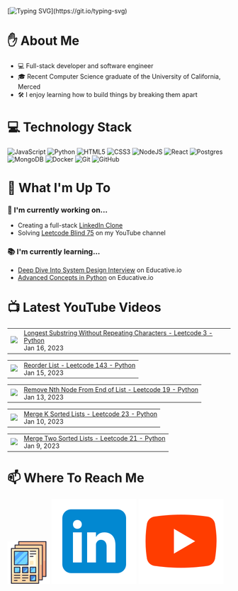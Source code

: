 [![Typing SVG](https://readme-typing-svg.herokuapp.com?font=Fira+Code&pause=1000&color=16C300&width=435&lines=%F0%9F%91%8B+Hi+there!+I'm+Ryo.)](https://git.io/typing-svg)

# :raised_hand: About Me
* 💻 Full-stack developer and software engineer
* 🎓 Recent Computer Science graduate of the University of California, Merced
* 🛠️ I enjoy learning how to build things by breaking them apart

# 💻 Technology Stack
![JavaScript](https://img.shields.io/badge/javascript-%23323330.svg?style=for-the-badge&logo=javascript&logoColor=%23F7DF1E)
![Python](https://img.shields.io/badge/python-3670A0?style=for-the-badge&logo=python&logoColor=ffdd54)
![HTML5](https://img.shields.io/badge/html5-%23E34F26.svg?style=for-the-badge&logo=html5&logoColor=white)
![CSS3](https://img.shields.io/badge/css3-%231572B6.svg?style=for-the-badge&logo=css3&logoColor=white)
![NodeJS](https://img.shields.io/badge/node.js-6DA55F?style=for-the-badge&logo=node.js&logoColor=white)
![React](https://img.shields.io/badge/react-%2320232a.svg?style=for-the-badge&logo=react&logoColor=%2361DAFB)
![Postgres](https://img.shields.io/badge/postgres-%23316192.svg?style=for-the-badge&logo=postgresql&logoColor=white)
![MongoDB](https://img.shields.io/badge/MongoDB-%234ea94b.svg?style=for-the-badge&logo=mongodb&logoColor=white)
![Docker](https://img.shields.io/badge/docker-%230db7ed.svg?style=for-the-badge&logo=docker&logoColor=white)
![Git](https://img.shields.io/badge/git-%23F05033.svg?style=for-the-badge&logo=git&logoColor=white)
![GitHub](https://img.shields.io/badge/github-%23121011.svg?style=for-the-badge&logo=github&logoColor=white)

# :telescope: What I'm Up To
### :wrench: I'm currently working on...
* Creating a full-stack <a href="https://github.com/ryowright/LinkedIn-Clone" target="_blank" rel="noopener noreferrer">LinkedIn Clone</a>
* Solving <a href="https://www.youtube.com/playlist?list=PLON94Wn6Xl0EbvchLmiifLGOiQ2TP0dcr" target="_blank" rel="noopener noreferrer">Leetcode Blind 75</a> on my YouTube channel
### :books: I'm currently learning...
* <a href="https://www.educative.io/path/deep-dive-into-system-design-interview" target="_blank" rel="noopener noreferrer">Deep Dive Into System Design Interview</a> on Educative.io
* <a href="https://www.educative.io/module/advanced-concepts-in-python" target="_blank" rel="noopener noreferrer">Advanced Concepts in Python</a> on Educative.io

# 📺 Latest YouTube Videos
<!-- BLOG-POST-LIST:START --><table><tr><td><a href="https://www.youtube.com/watch?v=Dwrs__PdML4"><img width="140px" src="https://i.ytimg.com/vi/Dwrs__PdML4/mqdefault.jpg"></a></td>
<td><a href="https://www.youtube.com/watch?v=Dwrs__PdML4">Longest Substring Without Repeating Characters - Leetcode 3 - Python</a><br/>Jan 16, 2023</td></tr></table>
<table><tr><td><a href="https://www.youtube.com/watch?v=I80iaIleUc4"><img width="140px" src="https://i.ytimg.com/vi/I80iaIleUc4/mqdefault.jpg"></a></td>
<td><a href="https://www.youtube.com/watch?v=I80iaIleUc4">Reorder List - Leetcode 143 - Python</a><br/>Jan 15, 2023</td></tr></table>
<table><tr><td><a href="https://www.youtube.com/watch?v=YXPLBGopnio"><img width="140px" src="https://i.ytimg.com/vi/YXPLBGopnio/mqdefault.jpg"></a></td>
<td><a href="https://www.youtube.com/watch?v=YXPLBGopnio">Remove Nth Node From End of List - Leetcode 19 - Python</a><br/>Jan 13, 2023</td></tr></table>
<table><tr><td><a href="https://www.youtube.com/watch?v=NGZ8ef8Q_hE"><img width="140px" src="https://i.ytimg.com/vi/NGZ8ef8Q_hE/mqdefault.jpg"></a></td>
<td><a href="https://www.youtube.com/watch?v=NGZ8ef8Q_hE">Merge K Sorted Lists - Leetcode 23 - Python</a><br/>Jan 10, 2023</td></tr></table>
<table><tr><td><a href="https://www.youtube.com/watch?v=9mew5FHq260"><img width="140px" src="https://i.ytimg.com/vi/9mew5FHq260/mqdefault.jpg"></a></td>
<td><a href="https://www.youtube.com/watch?v=9mew5FHq260">Merge Two Sorted Lists - Leetcode 21 - Python</a><br/>Jan 9, 2023</td></tr></table>
<!-- BLOG-POST-LIST:END -->

# 📫 Where To Reach Me
![]()<a href="https://ryowright.github.io/MyPortfolio/" target="_blank" rel="noopener noreferrer"><img src="./portfolioicon.png" alt="Portfolio Icon"></a>
![]()<a href="https://www.linkedin.com/in/ryo-wright/" target="_blank" rel="noopener noreferrer"><img src="./linkedinicon.svg" alt="LinkeIn Icon"></a>
![]()<a href="https://www.youtube.com/@SWEwithRyo" target="_blank" rel="noopener noreferrer"><img src="./youtubeicon.svg" alt="YouTube Icon"></a>
